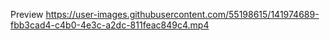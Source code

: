 
Preview
https://user-images.githubusercontent.com/55198615/141974689-fbb3cad4-c4b0-4e3c-a2dc-811feac849c4.mp4

